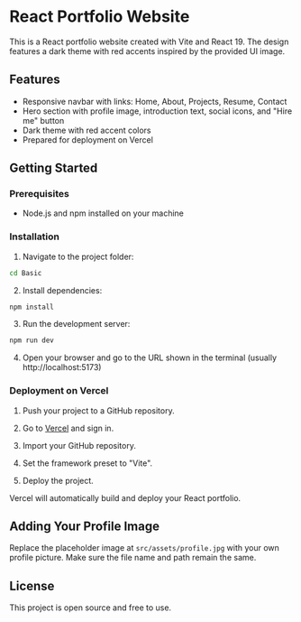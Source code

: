# React Portfolio Website

This is a React portfolio website created with Vite and React 19. The design features a dark theme with red accents inspired by the provided UI image.

## Features

- Responsive navbar with links: Home, About, Projects, Resume, Contact
- Hero section with profile image, introduction text, social icons, and "Hire me" button
- Dark theme with red accent colors
- Prepared for deployment on Vercel

## Getting Started

### Prerequisites

- Node.js and npm installed on your machine

### Installation

1. Navigate to the project folder:

```bash
cd Basic
```

2. Install dependencies:

```bash
npm install
```

3. Run the development server:

```bash
npm run dev
```

4. Open your browser and go to the URL shown in the terminal (usually http://localhost:5173)

### Deployment on Vercel

1. Push your project to a GitHub repository.

2. Go to [Vercel](https://vercel.com/) and sign in.

3. Import your GitHub repository.

4. Set the framework preset to "Vite".

5. Deploy the project.

Vercel will automatically build and deploy your React portfolio.

## Adding Your Profile Image

Replace the placeholder image at `src/assets/profile.jpg` with your own profile picture. Make sure the file name and path remain the same.

## License

This project is open source and free to use.
